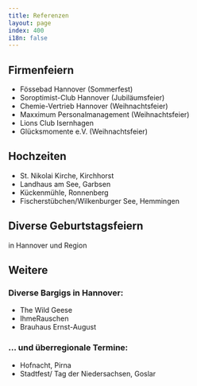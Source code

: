 ```yaml
---
title: Referenzen
layout: page
index: 400
i18n: false
---
```


Firmenfeiern
------------

* Fössebad Hannover (Sommerfest)
* Soroptimist-Club Hannover (Jubiläumsfeier)
* Chemie-Vertrieb Hannover (Weihnachtsfeier)
* Maxximum Personalmanagement (Weihnachtsfeier)
* Lions Club Isernhagen 
* Glücksmomente e.V. (Weihnachtsfeier)

Hochzeiten
----------

* St. Nikolai Kirche, Kirchhorst
* Landhaus am See, Garbsen
* Kückenmühle, Ronnenberg
* Fischerstübchen/Wilkenburger See, Hemmingen

Diverse Geburtstagsfeiern
-------------------------
in Hannover und Region

Weitere 
-------
### Diverse Bargigs in Hannover: 

* The Wild Geese 
* IhmeRauschen
* Brauhaus Ernst-August

### … und überregionale Termine:  
* Hofnacht, Pirna 
* Stadtfest/ Tag der Niedersachsen, Goslar 
